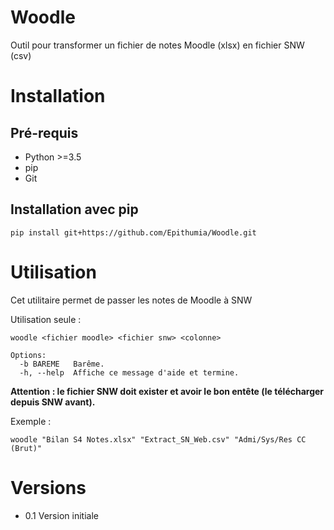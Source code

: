# Woodle
Outil pour transformer un fichier de notes Moodle (xlsx) en fichier SNW (csv)

# Installation

## Pré-requis

* Python >=3.5
* pip
* Git

## Installation avec pip

    pip install git+https://github.com/Epithumia/Woodle.git

# Utilisation

Cet utilitaire permet de passer les notes de Moodle à SNW

Utilisation seule :

```
woodle <fichier moodle> <fichier snw> <colonne>

Options:
  -b BAREME   Barême.
  -h, --help  Affiche ce message d'aide et termine.
```

**Attention : le fichier SNW doit exister et avoir le bon entête (le télécharger depuis SNW avant).**

Exemple :

    woodle "Bilan S4 Notes.xlsx" "Extract_SN_Web.csv" "Admi/Sys/Res CC (Brut)"

# Versions

* 0.1 Version initiale

